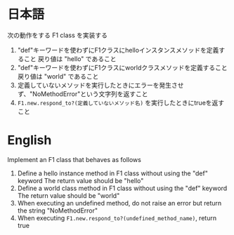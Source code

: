 # 日本語

次の動作をする F1 class を実装する

1. "def"キーワードを使わずにF1クラスにhelloインスタンスメソッドを定義すること
     戻り値は "hello" であること
2. "def"キーワードを使わずにF1クラスにworldクラスメソッドを定義すること
     戻り値は "world" であること
3. 定義していないメソッドを実行したときにエラーを発生させず、"NoMethodError"という文字列を返すこと
4. `F1.new.respond_to?(定義していないメソッド名)` を実行したときにtrueを返すこと

# English

Implement an F1 class that behaves as follows

1. Define a hello instance method in F1 class without using the "def" keyword
     The return value should be "hello"
2. Define a world class method in F1 class without using the "def" keyword
     The return value should be "world"
3. When executing an undefined method, do not raise an error but return the string "NoMethodError"
4. When executing `F1.new.respond_to?(undefined_method_name)`, return true
